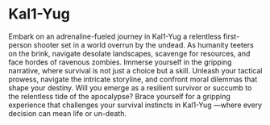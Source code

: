 # Kal1-Yug
Embark on an adrenaline-fueled journey in Kal1-Yug a relentless first-person shooter set in a world overrun by the undead. As humanity teeters on the brink, navigate desolate landscapes, scavenge for resources, and face hordes of ravenous zombies. Immerse yourself in the gripping narrative, where survival is not just a choice but a skill. Unleash your tactical prowess, navigate the intricate storyline, and confront moral dilemmas that shape your destiny. Will you emerge as a resilient survivor or succumb to the relentless tide of the apocalypse? Brace yourself for a gripping experience that challenges your survival instincts in Kal1-Yug —where every decision can mean life or un-death.
